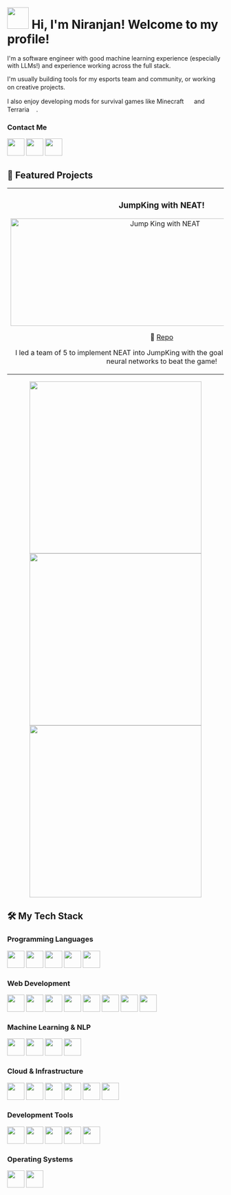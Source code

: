 <div>
  <h1 align="left">
    <img src="https://cdn.discordapp.com/attachments/1090302162472534026/1304151133404794940/ezgif.com-crop_3.gif?ex=672e58e4&is=672d0764&hm=13e9fa7940db58ddd68bcf694c3558858f9663c6092a9b0cb8543996105f32b3&" width="50"> 
    Hi, I'm Niranjan! Welcome to my profile!
  </h1>
</div>

I'm a software engineer with good machine learning experience (especially with LLMs!) and experience working across the full stack. 

I'm usually building tools for my esports team and community, or working on creative projects. <img src="https://cdn.discordapp.com/attachments/1090302162472534026/1304165901066571826/40-cogs-ezgif.com-resize.gif?ex=672e66a5&is=672d1525&hm=83406df2ef069c307bff6b8ba13c8a73c2d3b3cd88eeb62defc1c57304550ba0&" width="16">

I also enjoy developing mods for survival games like Minecraft <img src="https://p1.hiclipart.com/preview/896/990/447/minecraft-hd-icon-mac-pc-minecraft-icon-512-png-icon.jpg" width="16"> and Terraria<img src="https://e7.pngegg.com/pngimages/121/941/png-clipart-terraria-tree-minecraft-video-game-steel-icons-logo-plant-stem-thumbnail.png" width="16">.

### Contact Me
[<img src="https://img.icons8.com/color/48/000000/microsoft-outlook-2019--v2.png" width="40" height="40"/>](mailto:oranjan@outlook.com)
[<img src="https://img.icons8.com/color/48/000000/linkedin.png" width="40" height="40"/>](https://linkedin.com/in/nnm22)
[<img src="https://img.icons8.com/color/48/000000/github.png" width="40" height="40"/>](https://github.com/tntcannon5000)


## 🚀 Featured Projects

<div align="center">
  <table>
    <tr>
      <td width="50%">
        <h3 align="center">JumpKing with NEAT!</h3>
        <div align="center">  
          <img src="https://github.com/user-attachments/assets/77ee0345-f1cb-489a-81bf-ea0c042a5bac" alt="Jump King with NEAT" width="703" height="250"/>
          <br>
          <p>
            🔗 <a href="https://github.com/DebKrKundu121/JumpKingAtHome">Repo</a>
          </p>
          <p>I led a team of 5 to implement NEAT into JumpKing with the goal of training a population of neural networks to beat the game!</p>
        </div>
      </td>
      <td width="50%">
        <h3 align="center">DC-Storage</h3>
        <div align="center">
          <img src="https://github.com/user-attachments/assets/cb77bdb1-50a9-44c0-94d0-9a2c9da9d70f" alt="project screenshot" width="703" height="250"/>
          <br>
          <p>
            🔗 <a href="https://github.com/tntcannon5000/DC-Storage">Repo</a>
          </p>
          <p>POC tool to store an unlimited amount of files to various services with CDNs simultaneously (such as Telegram)</p>
        </div>
      </td>
    </tr>
  </table>
</div>
<div align="center">
<a href="https://github.com/tntcannon5000/Kaggle-Comps">
  <img src="https://github-readme-stats.vercel.app/api/pin/?username=tntcannon5000&repo=Kaggle-Comps" width="400"/>
</a>
<a href="https://github.com/tntcannon5000/Screening-LLM">
  <img src="https://github-readme-stats.vercel.app/api/pin/?username=tntcannon5000&repo=Screening-LLM" width="400"/>
</a>
<a href="https://github.com/tntcannon5000/UERK-Bot">
  <img src="https://github-readme-stats.vercel.app/api/pin/?username=tntcannon5000&repo=UERK-Bot" width="400"/>
</a>
</div>

## 🛠️ My Tech Stack

### Programming Languages
<p>
  <img src="https://cdn.jsdelivr.net/gh/devicons/devicon/icons/python/python-original.svg" width="40" height="40"/>
  <img src="https://cdn.jsdelivr.net/gh/devicons/devicon/icons/java/java-original.svg" width="40" height="40"/>
  <img src="https://cdn.jsdelivr.net/gh/devicons/devicon/icons/cplusplus/cplusplus-original.svg" width="40" height="40"/>
  <img src="https://cdn.jsdelivr.net/gh/devicons/devicon/icons/csharp/csharp-original.svg" width="40" height="40"/>
  <img src="https://cdn.jsdelivr.net/gh/devicons/devicon/icons/javascript/javascript-original.svg" width="40" height="40"/>
</p>

### Web Development
<p>
  <img src="https://cdn.jsdelivr.net/gh/devicons/devicon/icons/html5/html5-original.svg" width="40" height="40"/>
  <img src="https://cdn.jsdelivr.net/gh/devicons/devicon/icons/css3/css3-original.svg" width="40" height="40"/>
  <img src="https://cdn.jsdelivr.net/gh/devicons/devicon/icons/react/react-original.svg" width="40" height="40"/>
  <img src="https://w7.pngwing.com/pngs/452/24/png-transparent-js-logo-node-logos-and-brands-icon-thumbnail.png" width="40" height="40"/>
  <img src="https://cdn.jsdelivr.net/gh/devicons/devicon/icons/vitejs/vitejs-original.svg" width="40" height="40"/>
  <img src="https://encrypted-tbn0.gstatic.com/images?q=tbn:ANd9GcTSDKn3vA2YUbXzN0ZC3gALWJ08gJN-Drl15w&s" width="40" height="40"/>
  <img src="https://cdn.jsdelivr.net/gh/devicons/devicon/icons/fastapi/fastapi-plain.svg" width="40" height="40"/>
  <img src="https://w7.pngwing.com/pngs/166/342/png-transparent-flask-python-bottle-web-framework-web-application-flask-white-monochrome-shoe.png" width="40" height="40"/>
</p>

### Machine Learning & NLP
<p>
  <img src="https://cdn.jsdelivr.net/gh/devicons/devicon/icons/tensorflow/tensorflow-original.svg" width="40" height="40"/>
  <img src="https://cdn.jsdelivr.net/gh/devicons/devicon/icons/pandas/pandas-original.svg" width="40" height="40"/>
  <img src="https://cdn.jsdelivr.net/gh/devicons/devicon/icons/opencv/opencv-original.svg" width="40" height="40"/>
  <img src="https://cdn.jsdelivr.net/gh/devicons/devicon/icons/jupyter/jupyter-original.svg" width="40" height="40"/>
</p>

### Cloud & Infrastructure
<p>
  <img src="https://static-00.iconduck.com/assets.00/general-awscloud-icon-2048x2048-3trjae80.png" width="40" height="40"/>
  <img src="https://w7.pngwing.com/pngs/657/548/png-transparent-sapho-system-integration-information-computer-software-oracle-cloud.png" width="40" height="40"/>
  <img src="https://cdn.jsdelivr.net/gh/devicons/devicon/icons/docker/docker-original.svg" width="40" height="40"/>
  <img src="https://cdn.jsdelivr.net/gh/devicons/devicon/icons/kubernetes/kubernetes-plain.svg" width="40" height="40"/>
  <img src="https://cdn.jsdelivr.net/gh/devicons/devicon/icons/mongodb/mongodb-original.svg" width="40" height="40"/>
  <img src="https://cdn.jsdelivr.net/gh/devicons/devicon/icons/mysql/mysql-original.svg" width="40" height="40"/>
</p>

### Development Tools
<p>
  <img src="https://cdn.jsdelivr.net/gh/devicons/devicon/icons/git/git-original.svg" width="40" height="40"/>
  <img src="https://cdn.jsdelivr.net/gh/devicons/devicon/icons/github/github-original.svg" width="40" height="40"/>
  <img src="https://cdn.jsdelivr.net/gh/devicons/devicon/icons/pytest/pytest-original.svg" width="40" height="40"/>
  <img src="https://cdn.jsdelivr.net/gh/devicons/devicon/icons/jira/jira-original.svg" width="40" height="40"/>
  <img src="https://cdn.jsdelivr.net/gh/devicons/devicon/icons/slack/slack-original.svg" width="40" height="40"/>
</p>

### Operating Systems
<p>
  <img src="https://cdn.jsdelivr.net/gh/devicons/devicon/icons/windows8/windows8-original.svg" width="40" height="40"/>
  <img src="https://cdn.jsdelivr.net/gh/devicons/devicon/icons/linux/linux-original.svg" width="40" height="40"/>
</p>


